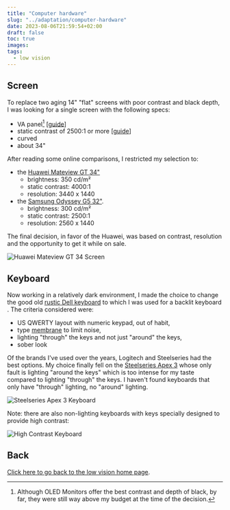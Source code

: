 ```yaml
---
title: "Computer hardware"
slug: "../adaptation/computer-hardware"
date: 2023-08-06T21:59:54+02:00
draft: false
toc: true
images:
tags:
  - low vision
---
```


## Screen
To replace two aging 14" "flat" screens with poor contrast and black depth, I was looking for a single screen with the following specs:
* VA panel[^1] [[guide](https://www.rtings.com/monitor/learn/ips-vs-va-vs-tn)]
* static contrast of 2500:1 or more [[guide](https://www.makeuseof.com/hdr-screen-specs-to-look-for/)]
* curved
* about 34"

After reading some online comparisons, I restricted my selection to:
* the [Huawei Mateview GT 34"](https://consumer.huawei.com/en/monitors/mateview-gt/specs/)
   * brightness: 350 cd/m²
   * static contrast: 4000:1
   * resolution: 3440 x 1440
* the [Samsung Odyssey G5 32"](https://www.samsung.com/uk/monitors/gaming/odyssey-g5-g55a-32-inch-165hz-1ms-ls32ag550euxxu/#specs).
   * brightness: 300 cd/m²
   * static contrast: 2500:1
   * resolution: 2560 x 1440

The final decision, in favor of the Huawei, was based on contrast, resolution and the opportunity to get it while on sale.

![Huawei Mateview GT 34 Screen](/vision/huawei.png)

## Keyboard
Now working in a relatively dark environment, I made the choice to change the good old [rustic Dell keyboard](https://www.amazon.co.uk/dp/B01E7V73IE) to which I was used for a backlit keyboard . The criteria considered were:
* US QWERTY layout with numeric keypad, out of habit,
* type [membrane](https://www.dareu.com/fresh/newlaunch/the-ultimate-guide-to-membrane-keyboard/) to limit noise,
* lighting "through" the keys and not just "around" the keys,
* sober look

Of the brands I've used over the years, Logitech and Steelseries had the best options. My choice finally fell on the [Steelseries Apex 3](https://steelseries.com/gaming-keyboards/apex-3) whose only fault is lighting "around the keys" which is too intense for my taste compared to lighting "through" the keys. I haven't found keyboards that only have "through" lighting, no "around" lighting.

![Steelseries Apex 3 Keyboard](/vision/keyboard.png)

Note: there are also non-lighting keyboards with keys specially designed to provide high contrast:

![High Contrast Keyboard](/vision/keyboard-high-contrast.png)

## Back
[Click here to go back to the low vision home page](..).

[^1]: Although OLED Monitors offer the best contrast and depth of black, by far, they were still way above my budget at the time of the decision.